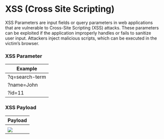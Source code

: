 
# XSS (Cross Site Scripting)
XSS Parameters are input fields or query parameters in web applications that are vulnerable to Cross-Site Scripting (XSS) attacks. These parameters can be exploited if the application improperly handles or fails to sanitize user input. Attackers inject malicious scripts, which can be executed in the victim’s browser.
### XSS Parameter

| Example             
| ----------------- 
| ?q=search-term
| ?name=John
| ?id=11

### XSS Payload
| Payload
| -----------------
| <script>alert(1)</script>
| <img src=# onerror=alert(1)>
